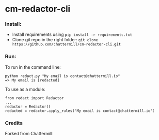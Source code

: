 # cm-redactor-cli

### Install:
 * Install requirements using `pip install -r requirements.txt`
 * Clone git repo in the right folder: `git clone https://github.com/chattermill/cm-redactor-cli.git`

### Run:
To run in the command line:
```
python redact.py "My email is contact@chattermill.io"
=> My email is [redacted]
```
To use as a module:
```
from redact import Redactor
...
redactor = Redactor()
redacted = redactor.apply_rules('My email is contact@chattermill.io')
```

### Credits
Forked from Chattermill
